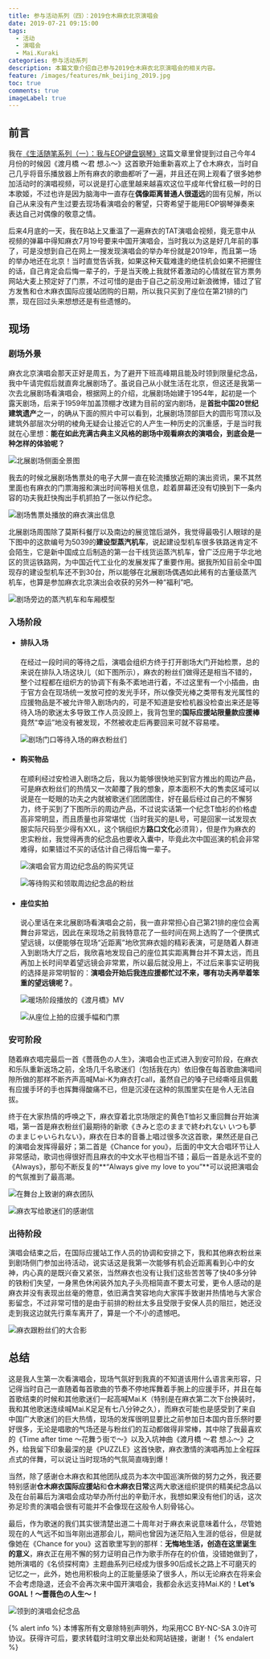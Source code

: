 ```yaml
---
title: 参与活动系列（四）：2019仓木麻衣北京演唱会
date: 2019-07-21 09:15:00
tags:
  - 活动
  - 演唱会
  - Mai.Kuraki
categories: 参与活动系列
description: 本篇文章介绍自己参与2019仓木麻衣北京演唱会的相关内容。
feature: /images/features/mk_beijing_2019.jpg
toc: true
comments: true
imageLabel: true
---
```


## 前言

我在[《生活随笔系列（一）：我与EOP键盘钢琴》](https://myyerrol.io/zh-cn/2019/12/07/life_essays_1_eop/)这篇文章里曾提到过自己今年4月份的时候因《渡月橋 ～君 想ふ～》这首歌开始重新喜欢上了仓木麻衣，当时自己几乎将音乐播放器上所有麻衣的歌曲都听了一遍，并且还在网上观看了很多她参加活动时的演唱视频，可以说是打心底里越来越喜欢这位平成年代曾红极一时的日本歌姬，不过也许是因为脑海中一直存在**偶像距离普通人很遥远**的固有见解，所以自己从来没有产生过要去现场看演唱会的奢望，只寄希望于能用EOP钢琴弹奏来表达自己对偶像的敬意之情。

后来4月底的一天，我在B站上又重温了一遍麻衣的TAT演唱会视频，竟无意中从视频的弹幕中得知麻衣7月19号要来中国开演唱会，当时我以为这是好几年前的事了，可是没想到自己在网上一搜发现演唱会的举办年份就是2019年，而且第一场的举办地还在北京！<!--more-->当时直觉告诉我，如果这种天载难逢的绝佳机会如果不把握住的话，自己肯定会后悔一辈子的，于是当天晚上我就怀着激动的心情就在官方票务网站大麦上预定好了门票，不过可惜的是由于自己之前没用过新浪微博，错过了官方发售和仓木麻衣国际应援站团购的日期，所以我只买到了座位在第21排的门票，现在回过头来想想还是有些遗憾的。

## 现场

### 剧场外景

麻衣北京演唱会那天正好是周五，为了避开下班高峰期且能及时领到限量纪念品，我中午请完假后就直奔北展剧场了。虽说自己从小就生活在北京，但这还是我第一次去北展剧场看演唱会，根据网上的介绍，北展剧场始建于1954年，起初是一个露天剧场，后来于1959年加盖顶棚才改建为目前的室内剧场，是**首批中国20世纪建筑遗产**之一，的确从下面的照片中可以看到，北展剧场顶部巨大的圆形穹顶以及建筑外部层次分明的棱角无疑会让接近它的人产生一种历史的沉重感，于是当时我就在心里想：**能在如此充满古典主义风格的剧场中观看麻衣的演唱会，到底会是一种怎样的体验呢？**

![北展剧场侧面全景图](http://media.myyerrol.io/images/activities/mk_beijing_2019/exterior/exterior_1.jpg)

我去的时候北展剧场售票处的电子大屏一直在轮流播放近期的演出资讯，果不其然里面也有麻衣的门票海报和演出时间等相关信息，趁着屏幕还没有切换到下一条内容的功夫我赶快掏出手机抓拍了一张以作纪念。

![剧场售票处播放的麻衣演出信息](http://media.myyerrol.io/images/activities/mk_beijing_2019/exterior/exterior_2.jpg)

北展剧场周围除了莫斯科餐厅以及南边的展览馆后湖外，我觉得最吸引人眼球的是下图中的这款编号为5039的**建设型蒸汽机车**，说起建设型机车很多铁路迷肯定不会陌生，它是新中国成立后制造的第一台干线货运蒸汽机车，曾广泛应用于华北地区的货运铁路网，为中国近代工业化的发展发挥了重要作用。据我所知目前全中国现存的建设型机车还不到30台，所以能够在北展剧场偶遇如此稀有的古董级蒸汽机车，也算是参加麻衣北京演出会收获的另外一种“福利”吧。

![剧场旁边的蒸汽机车和车厢模型](http://media.myyerrol.io/images/activities/mk_beijing_2019/exterior/exterior_3.jpg)

### 入场阶段

- #### 排队入场

  在经过一段时间的等待之后，演唱会组织方终于打开剧场大门开始检票，总的来说在排队入场这块儿（如下图所示），麻衣的粉丝们做得还是相当不错的，整个过程都在组织方的协调下有条不紊地进行着，不过这里有一个小插曲，由于官方会在现场统一发放可控的发光手环，所以像荧光棒之类带有发光属性的应援物品是不被允许带入剧场内的，可是不知道是安检机器没检查出来还是等待入场的歌迷太多导致工作人员没顾上，我背包里的**国际应援站限量款应援棒**竟然“幸运”地没有被发现，不然被收走后再要回来可就不容易喽。

  ![剧场门口等待入场的麻衣粉丝们](http://media.myyerrol.io/images/activities/mk_beijing_2019/entrance/entrance_1.jpg)

- #### 购买物品

  在顺利经过安检进入剧场之后，我以为能够很快地买到官方推出的周边产品，可是麻衣粉丝们的热情又一次颠覆了我的想象，原本面积不大的售卖区域可以说是在一眨眼的功夫之内就被歌迷们团团围住，好在最后经过自己的不懈努力，终于买到了下图所示的周边产品，不过说实话第一个纪念T恤衫的价格虚高非常明显，而且质量也非常堪忧（当时我买的是L号，可是回家一试发现衣服实际尺码至少得有XXL，这个锅组织方**路口文化**必须背），但是作为麻衣的忠实粉丝，我觉得再贵的纪念品也要收入囊中，毕竟此次中国巡演的机会非常难得，如果错过不买的话估计自己得后悔一辈子。

  ![演唱会官方周边纪念品的购买凭证](http://media.myyerrol.io/images/activities/mk_beijing_2019/entrance/entrance_2.jpg)

  ![等待购买和领取周边纪念品的粉丝](http://media.myyerrol.io/images/activities/mk_beijing_2019/entrance/entrance_3.jpg)

- #### 座位实拍

  说心里话在来北展剧场看演唱会之前，我一直非常担心自己第21排的座位会离舞台非常远，因此在来现场之前我特意花了一些时间在网上选购了一个便携式望远镜，以便能够在现场“近距离”地欣赏麻衣姐的精彩表演，可是随着人群进入到剧场大厅之后，我欣喜地发现自己的座位其实距离舞台并不算太远，而且再加上长时间举着望远镜会非常累，所以最后就没用上，不过后来事实证明我的选择是非常明智的：**演唱会开始后我连应援都忙过不来，哪有功夫再举着笨重的望远镜呢？**。

  ![暖场阶段播放的《渡月橋》MV](http://media.myyerrol.io/images/activities/mk_beijing_2019/entrance/entrance_4.jpg)

  ![从座位上拍的应援手幅和门票](http://media.myyerrol.io/images/activities/mk_beijing_2019/entrance/entrance_5.jpg)

### 安可阶段

随着麻衣唱完最后一首《薔薇色の人生》，演唱会也正式进入到安可阶段，在麻衣和乐队重新返场之前，全场几千名歌迷们（包括我在内）依旧像在每首歌曲演唱间隙所做的那样不断齐声高喊Mai-K为麻衣打call，虽然自己的嗓子已经嘶哑且佩戴有应援手环的手也挥舞得酸痛不已，但是沉浸在这种的氛围里实在是令人无法自拔。

终于在大家热情的呼唤之下，麻衣穿着北京场限定的黄色T恤衫又重回舞台开始演唱，第一首是麻衣粉丝们最期待的新歌《きみと恋のままで終われない いつも夢のままじゃいられない》，麻衣在日本的音番上唱过很多次这首歌，果然还是自己的演唱会发挥得最好；第二首是《Chance for you》，后面的中文大合唱环节让人非常感动，歌词也得很好而且麻衣的中文水平也相当不错；最后一首是永远不变的《Always》，那句不断反复的**“Always give my love to you”**可以说把演唱会的气氛推到了最高潮。

![在舞台上致谢的麻衣团队](http://media.myyerrol.io/images/activities/mk_beijing_2019/encore/encore_1.jpg)

![麻衣写给歌迷们的感谢信](http://media.myyerrol.io/images/activities/mk_beijing_2019/encore/encore_2.jpg)

### 出待阶段

演唱会结束之后，在国际应援站工作人员的协调和安排之下，我和其他麻衣粉丝来到剧场侧门参加出待活动，说实话这是我第一次能够有机会近距离看到心中的女神，内心真的是既兴奋又紧张，当然麻衣也没有让我们这些苦苦等了快40多分钟的铁粉们失望，一身黑色休闲装外加丸子头亮相简直不要太可爱，更令人感动的是麻衣并没有表现出丝毫的倦意，依旧满含笑容地向大家挥手致谢并热情地与大家合影留念，不过非常可惜的是由于前排的粉丝太多且受限于安保人员的阻拦，她还没走到我这边就先行乘车离开了，算是一个不小的遗憾吧。

![麻衣跟粉丝们的大合影](http://media.myyerrol.io/images/activities/mk_beijing_2019/wait/wait.jpg)

## 总结

这是我人生第一次看演唱会，现场气氛好到我真的不知道该用什么语言来形容，只记得当时自己一直随着每首歌曲的节奏不停地挥舞着手腕上的应援手环，并且在每首歌结束的时候和其他歌迷们一起高喊Mai.K（特别是在麻衣第二次下台换装时，我和其他歌迷连续喊Mai.K足足有七八分钟之久），而麻衣可能也是感受到了来自中国广大歌迷们的巨大热情，现场的发挥很明显要比之前参加日本国内音乐祭时要好很多，无论是唱歌的气场还是与粉丝们的互动都做得非常棒，其中除了我最喜欢的《Time after time ～花舞う街で～》以及入坑神曲《渡月橋 ～君 想ふ～》之外，给我留下印象最深的是《PUZZLE》这首快歌，麻衣激情的演唱再加上全程踩点式的伴舞，可以说让当时现场的气氛简直嗨到爆！

当然，除了感谢仓木麻衣和其他团队成员为本次中国巡演所做的努力之外，我还要特别感谢**仓木麻衣国际应援站**和**仓木麻衣日常**这两大歌迷组织提供的精美纪念品以及在台前幕后为演唱会成功举办所付出的辛勤汗水，我想如果没有他们的话，这次弥足珍贵的演唱会很有可能并不会像现在这般令人刻骨铭心。

最后，作为歌迷的我们其实很清楚出道二十周年对于麻衣来说意味着什么，尽管她现在的人气远不如当年刚出道那会儿，期间也曾因为迷茫陷入生涯的低谷，但是就像她在《Chance for you》这首歌里写到的那样：**无悔地生活，创造在这里诞生的意义**，麻衣正在用不懈的努力证明自己作为歌手所存在的价值，没错她做到了，她所演唱的《名侦探柯南》主题曲系列已经成为很多90后成长之路上不可磨灭的记忆之一，此外，她也用积极向上的正能量感染了很多人，所以无论麻衣在将来会不会考虑隐退，还会不会再次来中国开演唱会，我都会永远支持Mai.K的！**Let’s GOAL！～薔薇色の人生～！**

![领到的演唱会纪念品](http://media.myyerrol.io/images/activities/mk_beijing_2019/summary/summary.jpg)

{% alert info %}
本博客所有文章除特别声明外，均采用CC BY-NC-SA 3.0许可协议。获得许可后，要求转载时注明文章出处和网站链接，谢谢！
{% endalert %}
